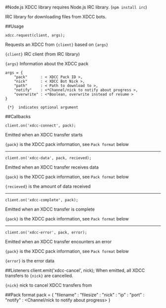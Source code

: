 #Node.js XDCC library
requires Node.js IRC library. (`npm install irc`)

IRC library for downloading files from XDCC bots.

##Usage

    xdcc.request(client, args);
Requests an XDCC from `{client}` based on `{args}`

`{client}` IRC client (from IRC library)

`{args}` Information about the XDCC pack
    
    args = {
        "pack"      : < XDCC Pack ID >,
        "nick"      : < XDCC Bot Nick >,
        "path"      : < Path to download to >,
        "notify"    : <*Channel/nick to notify about progress >,
        "overwrite" : <*Boolean, overwrite instead of resume >
    }
``` {*}  indicates optional argument```

##Callbacks

    client.on('xdcc-connect', pack);
Emitted when an XDCC transfer starts

`{pack}`      is the XDCC pack information, see `Pack format` below

-------

    client.on('xdcc-data', pack, recieved);
Emitted when an XDCC transfer receives data

`{pack}`      is the XDCC pack information, see `Pack format` below

`{recieved}`  is the amount of data received
 
-------
 
    client.on('xdcc-complete', pack);
Emitted when an XDCC transfer is complete

`{pack}`      is the XDCC pack information, see `Pack format` below

-------

    client.on('xdcc-error', pack, error);
Emitted when an XDCC transfer encounters an error

`{pack}`      is the XDCC pack information, see `Pack format` below

`{error}`     is the error data
 
##Listeners
    client.emit('xdcc-cancel', nick);
When emitted, all XDCC transfers to `{nick}` are cancelled.

`{nick}`      nick to cancel XDCC transfers from

##Pack format
    pack = {
        "filename"  : <Name of file being transferred>
        "filesize"  : <Size of file being transferred>
        "nick"      : <Nick of file sender>
        "ip"        : <IP of file sender>
        "port"      : <Port of file sender>
        "notify"    : <Channel/nick to notify about progress>
    }
